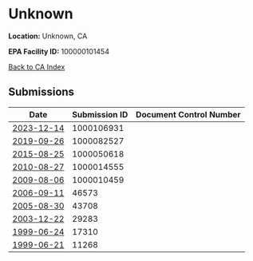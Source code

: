 # Unknown

**Location:** Unknown, CA

**EPA Facility ID:** 100000101454

[Back to CA Index](../../index.md)

## Submissions

| Date | Submission ID | Document Control Number |
|------|--------------|-------------------------|
| [2023-12-14](submissions/1000106931.md) | 1000106931 |  |
| [2019-09-26](submissions/1000082527.md) | 1000082527 |  |
| [2015-08-25](submissions/1000050618.md) | 1000050618 |  |
| [2010-08-27](submissions/1000014555.md) | 1000014555 |  |
| [2009-08-06](submissions/1000010459.md) | 1000010459 |  |
| [2006-09-11](submissions/46573.md) | 46573 |  |
| [2005-08-30](submissions/43708.md) | 43708 |  |
| [2003-12-22](submissions/29283.md) | 29283 |  |
| [1999-06-24](submissions/17310.md) | 17310 |  |
| [1999-06-21](submissions/11268.md) | 11268 |  |
